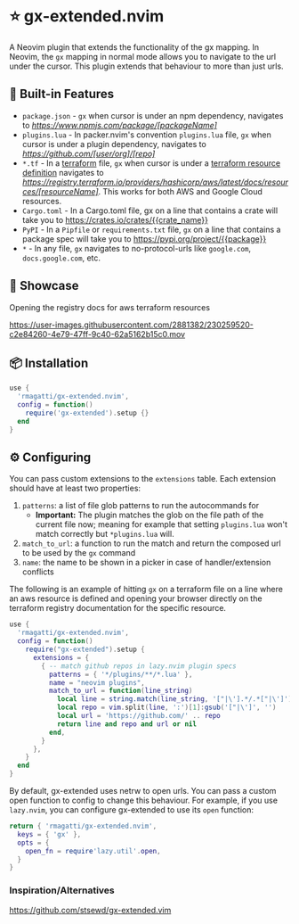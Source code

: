 # ⭐ gx-extended.nvim

A Neovim plugin that extends the functionality of the gx mapping.
In Neovim, the `gx` mapping in normal mode allows you to navigate to the url under the cursor. This plugin extends that behaviour to more than just urls.

## 🎉 Built-in Features

- `package.json` - `gx` when cursor is under an npm dependency, navigates to _https://www.npmjs.com/package/[packageName]_
- `plugins.lua` - In packer.nvim's convention `plugins.lua` file, `gx` when cursor is under a plugin dependency, navigates to _https://github.com/[user/org]/[repo]_
- `*.tf` - In a [terraform](https://www.terraform.io/) file, `gx` when cursor is under a [terraform resource definition](https://developer.hashicorp.com/terraform/language/resources) navigates to _https://registry.terraform.io/providers/hashicorp/aws/latest/docs/resources/[resourceName]_. This works for both AWS and Google Cloud resources.
- `Cargo.toml` - In a Cargo.toml file, gx on a line that contains a crate will take you to https://crates.io/crates/{{crate_name}}
- `PyPI` - In a `Pipfile` or `requirements.txt` file, `gx` on a line that contains a package spec will take you to https://pypi.org/project/{{package}}
- `*` - In any file, `gx` navigates to no-protocol-urls like `google.com`, `docs.google.com`, etc.

## 🚀 Showcase

Opening the registry docs for aws terraform resources

https://user-images.githubusercontent.com/2881382/230259520-c2e84260-4e79-47ff-9c40-62a5162b15c0.mov

## 📦 Installation

```lua
use {
  'rmagatti/gx-extended.nvim',
  config = function()
    require('gx-extended').setup {}
  end
}
```

## ⚙️ Configuring

You can pass custom extensions to the `extensions` table. Each extension should have at least two properties:

1. `patterns`: a list of file glob patterns to run the autocommands for
   - **Important:** The plugin matches the glob on the file path of the current file now; meaning for example that setting `plugins.lua` won't match correctly but `*plugins.lua` will.
2. `match_to_url`: a function to run the match and return the composed url to be used by the `gx` command
3. `name`: the name to be shown in a picker in case of handler/extension conflicts

The following is an example of hitting `gx` on a terraform file on a line where an aws resource is defined and opening your browser directly on the terraform registry documentation for the specific resource.

```lua
use {
  'rmagatti/gx-extended.nvim',
  config = function()
    require("gx-extended").setup {
      extensions = {
        { -- match github repos in lazy.nvim plugin specs
          patterns = { '*/plugins/**/*.lua' },
          name = "neovim plugins",
          match_to_url = function(line_string)
            local line = string.match(line_string, '["|\'].*/.*["|\']')
            local repo = vim.split(line, ':')[1]:gsub('["|\']', '')
            local url = 'https://github.com/' .. repo
            return line and repo and url or nil
          end,
        }
      },
    }
  end
}
```

By default, gx-extended uses netrw to open urls. You can pass a custom open
function to config to change this behaviour. For example, if you use
`lazy.nvim`, you can configure gx-extended to use its `open` function:

```lua
return { 'rmagatti/gx-extended.nvim',
  keys = { 'gx' },
  opts = {
    open_fn = require'lazy.util'.open,
  }
}
```
### Inspiration/Alternatives

https://github.com/stsewd/gx-extended.vim
